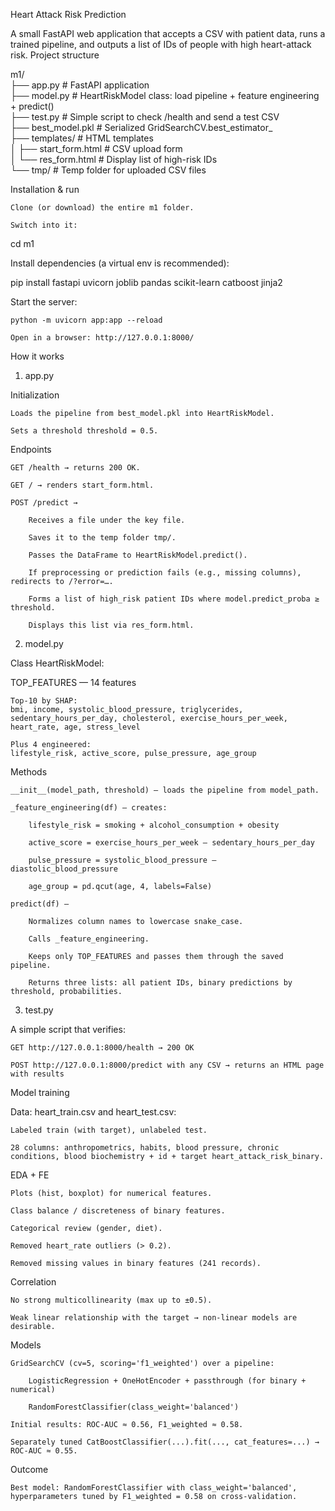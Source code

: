 Heart Attack Risk Prediction

A small FastAPI web application that accepts a CSV with patient data, runs a trained pipeline, and outputs a list of IDs of people with high heart-attack risk.
Project structure

m1/<br/>
├── app.py              # FastAPI application <br/>
├── model.py            # HeartRiskModel class: load pipeline + feature engineering + predict()<br/>
├── test.py             # Simple script to check /health and send a test CSV<br/>
├── best_model.pkl      # Serialized GridSearchCV.best_estimator_<br/>
├── templates/          # HTML templates<br/>
│   ├── start_form.html # CSV upload form<br/>
│   └── res_form.html   # Display list of high-risk IDs<br/>
└── tmp/                # Temp folder for uploaded CSV files<br/>

Installation & run

    Clone (or download) the entire m1 folder.

    Switch into it:

cd m1

Install dependencies (a virtual env is recommended):

pip install fastapi uvicorn joblib pandas scikit-learn catboost jinja2

Start the server:

    python -m uvicorn app:app --reload

    Open in a browser: http://127.0.0.1:8000/

How it works
1) app.py

Initialization

    Loads the pipeline from best_model.pkl into HeartRiskModel.

    Sets a threshold threshold = 0.5.

Endpoints

    GET /health → returns 200 OK.

    GET / → renders start_form.html.

    POST /predict →

        Receives a file under the key file.

        Saves it to the temp folder tmp/.

        Passes the DataFrame to HeartRiskModel.predict().

        If preprocessing or prediction fails (e.g., missing columns), redirects to /?error=….

        Forms a list of high_risk patient IDs where model.predict_proba ≥ threshold.

        Displays this list via res_form.html.

2) model.py

Class HeartRiskModel:

TOP_FEATURES — 14 features

    Top-10 by SHAP:
    bmi, income, systolic_blood_pressure, triglycerides,
    sedentary_hours_per_day, cholesterol, exercise_hours_per_week,
    heart_rate, age, stress_level

    Plus 4 engineered:
    lifestyle_risk, active_score, pulse_pressure, age_group

Methods

    __init__(model_path, threshold) — loads the pipeline from model_path.

    _feature_engineering(df) — creates:

        lifestyle_risk = smoking + alcohol_consumption + obesity

        active_score = exercise_hours_per_week – sedentary_hours_per_day

        pulse_pressure = systolic_blood_pressure – diastolic_blood_pressure

        age_group = pd.qcut(age, 4, labels=False)

    predict(df) —

        Normalizes column names to lowercase snake_case.

        Calls _feature_engineering.

        Keeps only TOP_FEATURES and passes them through the saved pipeline.

        Returns three lists: all patient IDs, binary predictions by threshold, probabilities.

3) test.py

A simple script that verifies:

    GET http://127.0.0.1:8000/health → 200 OK

    POST http://127.0.0.1:8000/predict with any CSV → returns an HTML page with results

Model training

Data: heart_train.csv and heart_test.csv:

    Labeled train (with target), unlabeled test.

    28 columns: anthropometrics, habits, blood pressure, chronic conditions, blood biochemistry + id + target heart_attack_risk_binary.

EDA + FE

    Plots (hist, boxplot) for numerical features.

    Class balance / discreteness of binary features.

    Categorical review (gender, diet).

    Removed heart_rate outliers (> 0.2).

    Removed missing values in binary features (241 records).

Correlation

    No strong multicollinearity (max up to ±0.5).

    Weak linear relationship with the target → non-linear models are desirable.

Models

    GridSearchCV (cv=5, scoring='f1_weighted') over a pipeline:

        LogisticRegression + OneHotEncoder + passthrough (for binary + numerical)

        RandomForestClassifier(class_weight='balanced')

    Initial results: ROC-AUC ≈ 0.56, F1_weighted ≈ 0.58.

    Separately tuned CatBoostClassifier(...).fit(..., cat_features=...) → ROC-AUC ≈ 0.55.

Outcome

    Best model: RandomForestClassifier with class_weight='balanced', hyperparameters tuned by F1_weighted = 0.58 on cross-validation.
